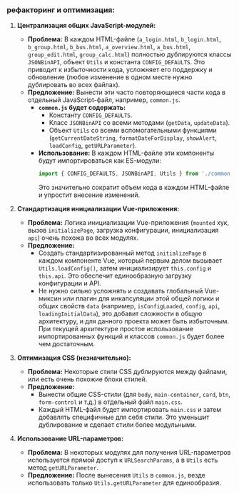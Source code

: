 
###  рефакторинг и оптимизация:

1.  **Централизация общих JavaScript-модулей:**

      * **Проблема:** В каждом HTML-файле (`a_login.html`, `b_login.html`, `b_group.html`, `b_bus.html`, `a_overview.html`, `a_bus.html`, `group_edit.html`, `group_calc.html`) полностью дублируются классы `JSONBinAPI`, объект `Utils` и константа `CONFIG_DEFAULTS`. Это приводит к избыточности кода, усложняет его поддержку и обновление (любое изменение в одном месте нужно дублировать во всех файлах).
      * **Предложение:** Вынести эти часто повторяющиеся части кода в отдельный JavaScript-файл, например, `common.js`.
          * **`common.js` будет содержать:**
              * Константу `CONFIG_DEFAULTS`.
              * Класс `JSONBinAPI` со всеми методами (`getData`, `updateData`).
              * Объект `Utils` со всеми вспомогательными функциями (`getCurrentDateString`, `formatDateForDisplay`, `showAlert`, `loadConfig`, `getURLParameter`).
          * **Использование:** В каждом HTML-файле эти компоненты будут импортироваться как ES-модули:
            ```javascript
            import { CONFIG_DEFAULTS, JSONBinAPI, Utils } from './common.js';
            ```
            Это значительно сократит объем кода в каждом HTML-файле и упростит внесение изменений.

2.  **Стандартизация инициализации Vue-приложения:**

      * **Проблема:** Логика инициализации Vue-приложения (`mounted` хук, вызов `initializePage`, загрузка конфигурации, инициализация `api`) очень похожа во всех модулях.
      * **Предложение:**
          * Создать стандартизированный метод `initializePage` в каждом компоненте Vue, который первым делом вызывает `Utils.loadConfig()`, затем инициализирует `this.config` и `this.api`. Это обеспечит единообразную загрузку конфигурации и API.
          * Не нужно сильно усложнять и создавать глобальный Vue-миксин или плагин для инкапсуляции этой общей логики и общих свойств `data` (например, `isConfigLoaded`, `config`, `api`, `loadingInitialData`), это добавит сложности в общую архитектуру, и для данного проекта может быть избыточным. При текущей архитектуре простое использование импортированных функций и классов `common.js` будет более чем достаточным.


4.  **Оптимизация CSS (незначительно):**

      * **Проблема:** Некоторые стили CSS дублируются между файлами, или есть очень похожие блоки стилей.
      * **Предложение:**
          * Вынести общие CSS-стили (для `body`, `main-container`, `card`, `btn`, `form-control` и т.д.) в отдельный файл `main.css`.
          * Каждый HTML-файл будет импортировать `main.css` и затем добавлять специфичные для себя стили. Это уменьшит дублирование и сделает стили более модульными.

5.  **Использование URL-параметров:**

      * **Проблема:** В некоторых модулях для получения URL-параметров используется прямой доступ к `URLSearchParams`, а в `Utils` есть метод `getURLParameter`.
      * **Предложение:** После вынесения `Utils` в `common.js`, везде использовать только `Utils.getURLParameter` для единообразия.

